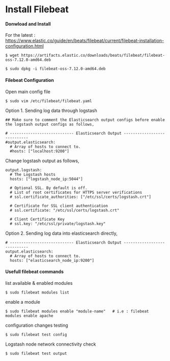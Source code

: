 # Install Filebeat

#### Donwload and Install 
For the latest : https://www.elastic.co/guide/en/beats/filebeat/current/filebeat-installation-configuration.html

```
$ wget https://artifacts.elastic.co/downloads/beats/filebeat/filebeat-oss-7.12.0-amd64.deb

$ sudo dpkg -i filebeat-oss-7.12.0-amd64.deb

```
#### Filebeat Configuration

Open main config file
```
$ sudo vim /etc/filebeat/filebeat.yaml
```

Option 1. Sending log data through logstash

```
## Make sure to comment the Elasticsearch output configs before enable the logstash output configs as follows,

# ---------------------------- Elasticsearch Output ----------------------------
#output.elasticsearch:
  # Array of hosts to connect to.
  #hosts: ["localhost:9200"]
```

Change logstash output as follows,
```
output.logstash:
  # The Logstash hosts
  hosts: ["logstash_node_ip:5044"]

  # Optional SSL. By default is off.
  # List of root certificates for HTTPS server verifications
  # ssl.certificate_authorities: ["/etc/ssl/certs/logstash.crt"]

  # Certificate for SSL client authentication
  # ssl.certificate: "/etc/ssl/certs/logstash.crt"

  # Client Certificate Key
  # ssl.key: "/etc/ssl/private/logstash.key"
```
  
Option 2. Sending log data into elasticsearch directly,
  
```
# ---------------------------- Elasticsearch Output ----------------------------
output.elasticsearch:
  # Array of hosts to connect to.
  hosts: ["elasticsearch_node_ip:9200"]  
```
  
  #### Usefull filebeat commands
  
  list available & enabled modules
  ```
  $ sudo filebeat modules list
  ```
  enable a module
  ```
  $ sudo filebeat modules enable "module-name"   # i.e : filebeat modules enable apache
  ```
  configuration changes testing
  ```
  $ sudo filebeat test config
  ```
  Logstash node network connectivity check
  ```
  $ sudo filebeat test output
  ```

